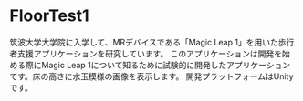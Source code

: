 # FloorTest1

筑波大学大学院に入学して、MRデバイスである「Magic Leap 1」を用いた歩行者支援アプリケーションを研究しています。
このアプリケーションは開発を始める際にMagic Leap 1について知るために試験的に開発したアプリケーションです。床の高さに水玉模様の画像を表示します。
開発プラットフォームはUnityです。
